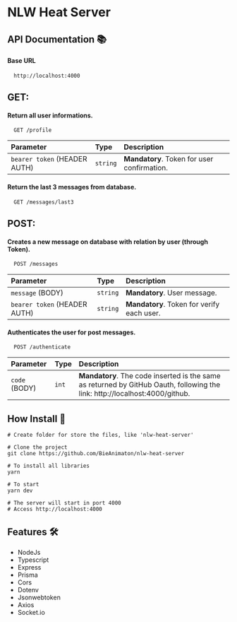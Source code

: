 # NLW Heat Server

## API Documentation :books:
#### Base URL
```
  http://localhost:4000
```
## GET:
#### Return all user informations.
```
  GET /profile
```
| Parameter   | Type       | Description                           |
| :---------- | :--------- | :---------------------------------- |
| `bearer token` (HEADER AUTH)| `string` | **Mandatory**. Token for user confirmation. |


#### Return the last 3 messages from database.
```
  GET /messages/last3
```


## POST:
#### Creates a new message on database with relation by user (through Token).
```
  POST /messages
```
| Parameter   | Type       | Description                           |
| :---------- | :--------- | :---------------------------------- |
| `message` (BODY)| `string` | **Mandatory**. User message. |
| `bearer token` (HEADER AUTH)| `string` | **Mandatory**. Token for verify each user. |


#### Authenticates the user for post messages.
```
  POST /authenticate
```
| Parameter   | Type       | Description                                   |
| :---------- | :--------- | :------------------------------------------ |
| `code` (BODY)| `int` | **Mandatory**. The code inserted is the same as returned by GitHub Oauth, following the link: http://localhost:4000/github. |



## How Install :bookmark_tabs:
```
# Create folder for store the files, like 'nlw-heat-server'

# Clone the project
git clone https://github.com/BieAnimaton/nlw-heat-server

# To install all libraries
yarn

# To start
yarn dev

# The server will start in port 4000
# Access http://localhost:4000
```

## Features :hammer_and_wrench:
- NodeJs
- Typescript
- Express
- Prisma
- Cors
- Dotenv
- Jsonwebtoken
- Axios
- Socket.io